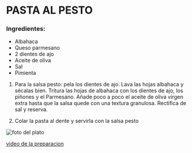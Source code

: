 # PASTA AL PESTO 
### Ingredientes:

* Albahaca
* Queso parmesano 
* 2 dientes de ajo 
* Aceite de oliva
* Sal
* Pimienta 

1. Para la salsa pesto: pela los dientes de ajo. Lava las hojas albahaca y sécalas bien. Tritura las hojas de albahaca con los dientes de ajo, los piñones y el Parmesano. Añade poco a poco el aceite de oliva virgen extra hasta que la salsa quede con una textura granulosa. Rectifica de sal y reserva.

2. Colar la pasta al dente y servirla con la salsa pesto 

![foto del plato](https://i.ytimg.com/vi/vuN6VSqhB6E/maxresdefault.jpg)

[video de la preparacion](https://www.youtube.com/results?search_query=pasta+al+pesto)
